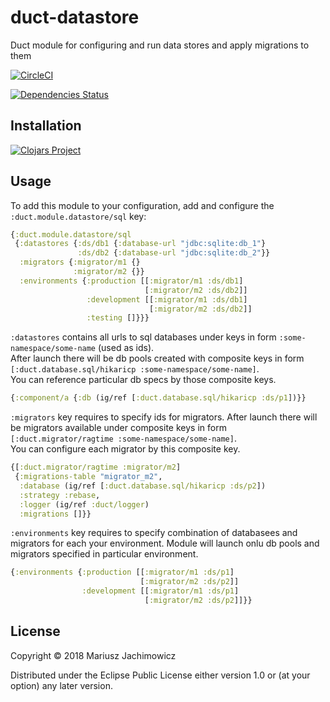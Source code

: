 # duct-datastore
Duct module for configuring and run data stores and apply migrations to them

[![CircleCI](https://circleci.com/gh/mariusz-jachimowicz-83/duct-datastore.svg?style=svg)](https://circleci.com/gh/mariusz-jachimowicz-83/duct-datastore)

[![Dependencies Status](https://jarkeeper.com/mariusz-jachimowicz-83/duct-datastore/status.svg)](https://jarkeeper.com/mariusz-jachimowicz-83/duct-datastore)

## Installation

[![Clojars Project](https://img.shields.io/clojars/v/com.mjachimowicz/duct-datastore.svg)](https://clojars.org/com.mjachimowicz/duct-datastore)

## Usage

To add this module to your configuration, add and configure the `:duct.module.datastore/sql` key:

```clojure
{:duct.module.datastore/sql
 {:datastores {:ds/db1 {:database-url "jdbc:sqlite:db_1"}
               :ds/db2 {:database-url "jdbc:sqlite:db_2"}}
  :migrators {:migrator/m1 {}
              :migrator/m2 {}}
  :environments {:production [[:migrator/m1 :ds/db1]
                              [:migrator/m2 :ds/db2]]
                 :development [[:migrator/m1 :ds/db1]
                               [:migrator/m2 :ds/db2]]
                 :testing []}}}
```

`:datastores` contains all urls to sql databases under keys in form `:some-namespace/some-name` (used as ids).  
After launch there will be db pools created with composite keys in form `[:duct.database.sql/hikaricp :some-namespace/some-name]`.  
You can reference particular db specs by those composite keys.

```clojure
{:component/a {:db (ig/ref [:duct.database.sql/hikaricp :ds/p1])}}
```

`:migrators` key requires to specify ids for migrators. After launch there will be migrators available under composite keys in form `[:duct.migrator/ragtime :some-namespace/some-name]`.  
You can configure each migrator by this composite key.

```clojure
{[:duct.migrator/ragtime :migrator/m2]
 {:migrations-table "migrator_m2",
  :database (ig/ref [:duct.database.sql/hikaricp :ds/p2])
  :strategy :rebase,
  :logger (ig/ref :duct/logger)
  :migrations []}}
```

`:environments` key requires to specify combination of databasees and migrators for each your environment. Module will launch onlu db pools and migrators specified in particular environment. 

```clojure
{:environments {:production [[:migrator/m1 :ds/p1]
                             [:migrator/m2 :ds/p2]]
                :development [[:migrator/m1 :ds/p1]
                              [:migrator/m2 :ds/p2]]}}
```

## License

Copyright © 2018 Mariusz Jachimowicz

Distributed under the Eclipse Public License either version 1.0 or (at your option) any later version.
